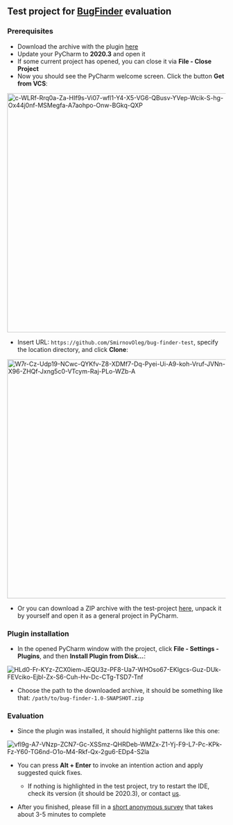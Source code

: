 ## Test project for [BugFinder](https://github.com/JetBrains-Research/bug-finder) evaluation

### Prerequisites

 - Download the archive with the plugin [here](https://drive.google.com/file/d/1-un9CRMFXEEXJEvdXZk-Sui0V_EsjuCf/view?usp=sharing)
 - Update your PyCharm to **2020.3** and open it
 - If some current project has opened, you can close it via **File - Close Project**
 - Now you should see the PyCharm welcome screen. Click the button **Get from VCS**:

<img width="550px" src="https://i.ibb.co/B6rbjp0/c-WLRf-Rrq0a-Za-HIf9s-Vi07-wfl1-Y4-X5-VG6-QBusv-YVep-Wcik-S-hg-Ox44j0nf-MSMegfa-A7aohpo-Onw-BGkq-QXP.png" alt="c-WLRf-Rrq0a-Za-HIf9s-Vi07-wfl1-Y4-X5-VG6-QBusv-YVep-Wcik-S-hg-Ox44j0nf-MSMegfa-A7aohpo-Onw-BGkq-QXP" border="0">

 - Insert URL: `https://github.com/SmirnovOleg/bug-finder-test`, specify the location directory, and click **Clone**:

<img width="550px" src="https://i.ibb.co/yY4CKK9/W7r-Cz-Udp19-NCwc-QYKfv-Z8-XDMf7-Dq-Pyei-Ui-A9-koh-Vruf-JVNn-FC-X96-ZHQf-Jxng5c0-VTcym-Raj-PLo-WZb-A.png" alt="W7r-Cz-Udp19-NCwc-QYKfv-Z8-XDMf7-Dq-Pyei-Ui-A9-koh-Vruf-JVNn-FC-X96-ZHQf-Jxng5c0-VTcym-Raj-PLo-WZb-A" border="0">

   - Or you can download a ZIP archive with the test-project [here](https://drive.google.com/file/d/1Nogxc2WHLMTbxWiT7tZnq3Kd5cGHBQKx/view?usp=sharing), unpack it by yourself and open it as a general project in PyCharm.


### Plugin installation

 - In the opened PyCharm window with the project, click **File - Settings - Plugins**, 
   and then **Install Plugin from Disk…**:
   
<img src="https://i.ibb.co/tq0Dywx/HLd0-Fr-KYz-ZCX0iem-JEQU3z-PF8-Ua7-WHOso67-EKlgcs-Guz-DUk-FEVciko-Ejbl-Zx-S6-Cuh-Hv-Dc-CTg-TSD7-Tnf.png" alt="HLd0-Fr-KYz-ZCX0iem-JEQU3z-PF8-Ua7-WHOso67-EKlgcs-Guz-DUk-FEVciko-Ejbl-Zx-S6-Cuh-Hv-Dc-CTg-TSD7-Tnf" border="0">
   
 - Choose the path to the downloaded archive, it should be something like that: 
   `/path/to/bug-finder-1.0-SNAPSHOT.zip`

### Evaluation

 - Since the plugin was installed, it should highlight patterns like this one:

<img src="https://i.ibb.co/L5GT2nW/vfl9g-A7-VNzp-ZCN7-Gc-XSSmz-QHRDeb-WMZx-Z1-Yj-F9-L7-Pc-KPk-Fz-Y60-TG6nd-O1o-M4-Rkf-Qx-2gu6-EDp4-S2la.png" alt="vfl9g-A7-VNzp-ZCN7-Gc-XSSmz-QHRDeb-WMZx-Z1-Yj-F9-L7-Pc-KPk-Fz-Y60-TG6nd-O1o-M4-Rkf-Qx-2gu6-EDp4-S2la" border="0">
   
 - You can press **Alt + Enter** to invoke an intention action and apply suggested quick fixes.
   
   - If nothing is highlighted in the test project, try to restart the IDE, 
     check its version (it should be 2020.3), or contact [us](https://jetbrains.slack.com/team/U01DED2LB5M).
     
 - After you finished, please fill in a [short anonymous survey](https://docs.google.com/forms/d/e/1FAIpQLSdX07czHER3OPnIYOJIHh9Oel7HSSVjUvMgJIIEN6HZFkINdA/viewform?usp=sf_link)
   that takes about 3-5 minutes to complete